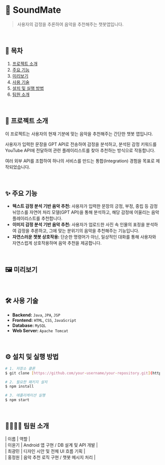 # 🚀 SoundMate

> 사용자의 감정을 추론하여 음악을 추천해주는 챗봇앱입니다.

<br>

## 📖 목차

1. [프로젝트 소개](#-프로젝트-소개)
2. [주요 기능](#-주요-기능)
3. [미리보기](#%EF%B8%8F-미리보기)
4. [사용 기술](#%EF%B8%8F-사용-기술)
5. [설치 및 실행 방법](#%EF%B8%8F-설치-및-실행-방법)
6. [팀원 소개](#%E2%80%8D%E2%80%8D%E2%80%8D-팀원-소개)
   
<br>

## 📌 프로젝트 소개

이 프로젝트는 사용자의 현재 기분에 맞는 음악을 추천해주는 간단한 챗봇 앱입니다.

사용자가 입력한 문장을 GPT API로 전송하여 감정을 분석하고, 분석된 감정 키워드를 YouTube API에 전달하여 관련 플레이리스트를 찾아 추천하는 방식으로 작동합니다.

여러 외부 API를 조합하여 하나의 서비스를 만드는 통합(Integration) 경험을 목표로 제작되었습니다.

<br>

## ✨ 주요 기능

- **텍스트 감정 분석 기반 음악 추천:** 사용자가 입력한 문장의 긍정, 부정, 중립 등 감정 뉘앙스를 자연어 처리 모델(GPT API)을 통해 분석하고, 해당 감정에 어울리는 음악 플레이리스트를 추천합니다.  
- **이미지 감정 분석 기반 음악 추천:** 사용자가 업로드한 사진 속 인물의 표정을 분석하여 감정을 추론하고, 그에 맞는 분위기의 음악을 추천해주는 기능입니다.
- **자연스러운 챗봇 상호작용:** 단순한 명령어가 아닌, 일상적인 대화를 통해 사용자와 자연스럽게 상호작용하며 음악 추천을 제공합니다.

<br>

## 🖼️ 미리보기



<br>

## 🛠️ 사용 기술

- **Backend:** `Java`, `JPA`, `JSP`
- **Frontend:** `HTML`, `CSS`, `JavaScript`
- **Database:** `MySQL`
- **Web Server:** `Apache Tomcat`
<br>

## ⚙️ 설치 및 실행 방법

```bash
# 1. 저장소 클론
$ git clone [https://github.com/your-username/your-repository.git](https://github.com/your-username/your-repository.git)

# 2. 필요한 패키지 설치
$ npm install

# 3. 애플리케이션 실행
$ npm start
```

<br>

## 👨‍👩‍👧‍👦 팀원 소개

| 이름 | 역할 |  
| 이윤기 | Android 앱 구현 / DB 설계 및 API 개발 |  
| 최광민 | 디자인 시안 및 전체 UI 흐름 기획 |  
| 홍정원 | 음악 추천 로직 구현 / 챗봇 메시지 처리 |  

